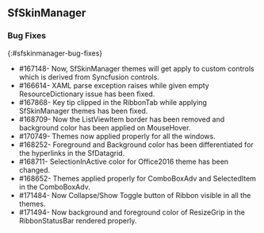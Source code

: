 ## SfSkinManager

### Bug Fixes
{:#sfskinmanager-bug-fixes} 

* \#167148- Now, SfSkinManager themes will get apply to custom controls which is derived from Syncfusion controls.
* \#166614- XAML parse exception raises while given empty ResourceDictionary issue has been fixed. 
* \#167868- Key tip clipped in the RibbonTab while applying SfSkinManager themes has been fixed.
* \#168709- Now the ListViewItem border has been removed and background color has been applied on MouseHover.
* \#170749- Themes now applied properly for all the windows.
* \#168252- Foreground and Background color has been differentiated for the hyperlinks in the SfDatagrid.
* \#168711- SelectionInActive color for Office2016 theme has been changed.
* \#168652- Themes applied properly for ComboBoxAdv and SelectedItem in the ComboBoxAdv.
* \#171484- Now Collapse/Show Toggle button of Ribbon visible in all the themes.
* \#171494- Now background and foreground color of ResizeGrip in the RibbonStatusBar rendered properly.


